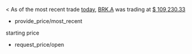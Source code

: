 < As of the most recent trade [today](time/price_time), [BRK.A](ticker_symbol) was trading at [$ 109,230.33](currency/price)
  * provide_price/most_recent

starting price
* request_price/open